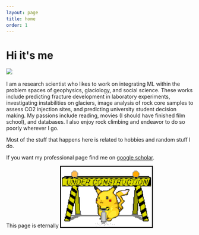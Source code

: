 ```yaml
---
layout: page
title: home
order: 1
---
```


# Hi it's me

<img src="https://i.imgur.com/POQODZA.jpg" width="250" />

I am a research scientist who likes to work on integrating ML within the problem spaces of geophysics, glaciology, and social science. These works include predicting fracture development in laboratory experiments, investigating instabilities on glaciers, image analysis of rock core samples to assess CO2 injection sites, and predicting university student decision making. My passions include reading, movies (I should have finished film school), and databases. I also enjoy rock climbing and endeavor to do so poorly wherever I go.

Most of the stuff that happens here is related to hobbies and random stuff I do. 

If you want my professional page find me on [google scholar](https://scholar.google.no/citations?user=OFBaoZEAAAAJ&hl=en).

This page is eternally <img src="/imgs/under_construction.gif" width="250" />
